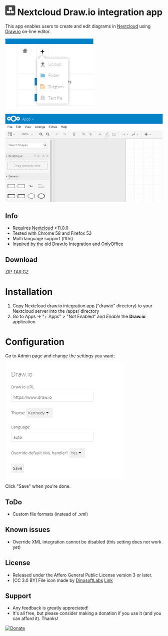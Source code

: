 # ![](screenshots/icon.png) Nextcloud Draw.io integration app

This app enables users to create and edit diagrams in [Nextcloud](https://nextcloud.com) using [Draw.io](https://draw.io) on-line editor.

![](screenshots/drawio_add.png)

![](screenshots/drawio_integration.png)



## Info ##
- Requires [Nextcloud](https://nextcloud.com) >11.0.0
- Tested with Chrome 58 and Firefox 53
- Multi language support (l10n)
- Inspired by the old Draw.io Integration and OnlyOffice



## Download ##
[ZIP](https://github.com/pawelrojek/nextcloud-drawio/raw/master/drawio-v0.8.5.zip) [TAR.GZ](https://github.com/pawelrojek/nextcloud-drawio/raw/master/drawio-v0.8.5.tar.gz)



# Installation
1. Copy Nextcloud draw.io integration app ("drawio" directory) to your Nextcloud server into the /apps/ directory
2. Go to Apps -> "+ Apps" > "Not Enabled" and _Enable_ the **Draw.io** application



# Configuration
Go to Admin page and change the settings you want:

![](screenshots/drawio_admin.png)

Click "Save" when you're done.


## ToDo ##
 * Custom file formats (instead of .xml)


## Known issues ##
 * Override XML integration cannot be disabled (this setting does not work yet)


## License ##
- Released under the Affero General Public License version 3 or later.
- [CC 3.0 BY] File icon made by [DinosoftLabs](http://www.flaticon.com/authors/dinosoftlabs) [Link](http://www.flaticon.com/free-icon/organization_348440)



## Support ##
 * Any feedback is greatly appreciated!
 * It's all free, but please consider making a donation if you use it (and you can afford it). Thanks!

[![Donate](https://www.paypalobjects.com/en_US/i/btn/btn_donateCC_LG.gif)](https://www.paypal.me/pawelrojek/4usd)
